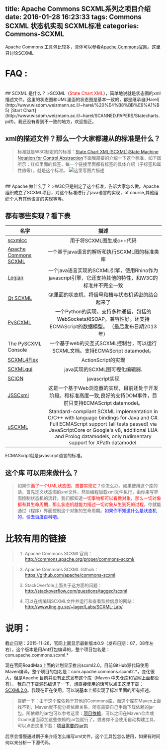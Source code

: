 title: Apache Commons SCXML系列之项目介绍
date: 2016-01-28 16:23:33
tags: 
 Commons SCXML
 状态机实现
 SCXML标准
categories: 
 Commons-SCXML
---


Apache Commons 工具包比较多，具体可以参看[Apache Commons官网](http://commons.apache.org/)。这里只讨论SCXML

# FAQ : 
<br>
## SCXML 是什么？
>SCXML（<font color=red>State Chart XML</font>），简单地说就是状态图的xml描述文件。这里的状态图和UML里面的状态图是基本一致的，都是继承自[Harel](http://www.wisdom.weizmann.ac.il/~harel/%20%E4%B8%BB%E9%A1%B5) [Start Chart](http://www.wisdom.weizmann.ac.il/~harel/SCANNED.PAPERS/Statecharts.pdf)。我还没有看到不一致的地方，欢迎指正。

<!--more-->

## xml的描述文件？那么一个大家都遵从的标准是什么？
>标准就是W3C制定的的标准：[State Chart XML(SCXML):State Machine Notation for Control Abstraction](http://www.w3.org/TR/scxml/)下面我简要的介绍一下这个标准，如下图所示：红框里面的标签，每一个链接里面都有标签的具体介绍（子标签和属性值等）。就是这个标准。
![这里写图片描述](http://img.blog.csdn.net/20151126102750992)

</br>
## Apache 做什么了？
>W3C只是制定了这个标准，告诉大家怎么做。Apache组织成立了SCXML项目，对这个标准进行了java语言的实现，of course,其他组织个人有其他语言的实现等等。



## 都有哪些实现？看下表
| 名字 | 描述 |
| ------------- |:-------------:|
| [scxmlcc](https://github.com/jp-embedded/scxmlcc) | 用于将SCXML图生成c++代码 |
| [Apache Commons SCXML](http://commons.apache.org/proper/commons-scxml/) | 一个基于java语言的解析和执行SCXML图的标准类库 |
| [Legian](https://github.com/pelatimtt/Legian) | 一个java语言实现的SCXML引擎，使用Rhino作为javascript引擎，它还支持其他的特性，和W3C的标准并不完全一致|
|[Qt SCXML](http://qt.gitorious.org/qt-labs/scxml) | Qt里面的状态机，将信号和槽与状态机紧密的结合起来了 |
|[PySCXML](https://github.com/jroxendal/PySCXML) | 一个Python的实现，支持多种通信，包括的WebSockets和SOAP。兼容性好。还支持ECMAScript的数据模型。 （最后发布日期2013年） |
| The PySCXML Console | 一个基于web的交互式SCXML控制台，可以运行SCXML文档。支持ECMAScript datamodel。  |
| [SCXML4Flex](https://github.com/gdtiti/scxml4flex)  | ActionScript的实现 |
| [SCXMLgui](https://github.com/fmorbini/scxmlgui) |java实现的SCXML图可视化编辑器. |
| [SCION](https://github.com/jbeard4/SCION) | javascript实现 |
| [JSSCxml](https://github.com/Touffy/JSSCxml)| 这是一个基于Web浏览器的实现，目前还处于开发阶段。和标准高度一致,良好的支持DOM事件，目前只支持ECMAScript datamodel。 |
| [uSCXML](https://github.com/tklab-tud/uscxml) |Standard-compliant SCXML implementation in C/C++ with language bindings for Java and C#. Full ECMAScript support (all tests passed) via JavaScriptCore or Google's v8, additional LUA and Prolog datamodels, only rudimentary support for XPath datamodel.|

ECMAScript就是javascript语言的标准。
 

## 这个库 可以用来做什么？
>如果你<font color=red>画了一个UML状态图，想要实现它</font>？你怎么办。如果使用这个库的话，首先定义状态图的xml文件，然后编程加载xml文件执行，由你来写界面控制状态机的流转。我们都知道<font color=red>一切事物都可以看做对象，那么一切对象都有其生命周期，那么状态机就能力描述一切对象从生到死的过程</font>。你就能通过（程序）界面控制这个对象的生命周期。<font color=blue>如果你不知道什么是状态机的，快去百度百科吧。</font>

# 比较有用的链接

> 1. Apache Commons
    SCXML官网：http://commons.apache.org/proper/commons-scxml/
    
 >2. Apache Commons SCXML Github：https://github.com/apache/commons-scxml
 >
 >3. StackOverfole上面关于这方面的问题：http://stackoverflow.com/questions/tagged/scxml
 >
 >4. 可以在线编辑SCXML文件并运行和查看监控信息的网站：http://www.ling.gu.se/~lager/Labs/SCXML-Lab/

# 说明：
截止日期：2015-11-26，官网上面显示最新版本0.9（发布日期：07，08年左右），这个版本是用Ant打包编译的，整个项目包名是：com.apache.commons.scxml.* 

现在官网RoadMap上面的计划显示推出scxml2.0，目前GitHub源代码使用Maven编译，整个项目的包名是：com.apache.commons.scxml2.*，变化很大，但是Apache 目前并没有正式发布这个库（Maven 中央仓库和官网上面都没有）。
我自己下载源码编译了一下，想直接使用的话可以点击这里下载：[SCXML2.0](http://pan.baidu.com/s/1nt90nLB)。我现在正在使用，可以说基本上都实现了标准里面的所有描述。
>提醒一下：由于这个库依赖于其他的Commons库，而这个库在Maven上面找不到，Maven就不能分析依赖关系，所有需要自己手动下载依赖的jar包。所依赖的jar包可以参考这里：[项目依赖](http://commons.apache.org/proper/commons-scxml/dependencies.html)，可以之间在Maven仓库或Gradle里面添加这些依赖的jar包就行了。或者你不会使用自动构建工具，可以点击这里下载：[项目需要的jar包](http://pan.baidu.com/s/1bnsjHWN)


后序会慢慢通过例子来介绍怎么编写xml文件，这个工具包怎么使用，如果有时间何以来分析一下源代码。